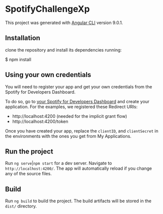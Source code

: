 
# SpotifyChallengeXp
This project was generated with [Angular CLI](https://github.com/angular/angular-cli) version 9.0.1.

## Installation
clone the repository and install its dependencies running:

  $ npm install

## Using your own credentials
You will need to register your app and get your own credentials from the Spotify for Developers Dashboard.

To do so, go to [your Spotify for Developers Dashboard](https://beta.developer.spotify.com/dashboard) and create your application. For the examples, we registered these Redirect URIs:

* http://localhost:4200 (needed for the implicit grant flow)
* http://localhost:4200/token

Once you have created your app, replace the `clientID`, and `clientSecret` in the environments with the ones you get from My Applications.

## Run the project

Run `ng serve`|`npm start` for a dev server. Navigate to `http://localhost:4200/`. The app will automatically reload if you change any of the source files.

## Build

Run `ng build` to build the project. The build artifacts will be stored in the `dist/` directory.
